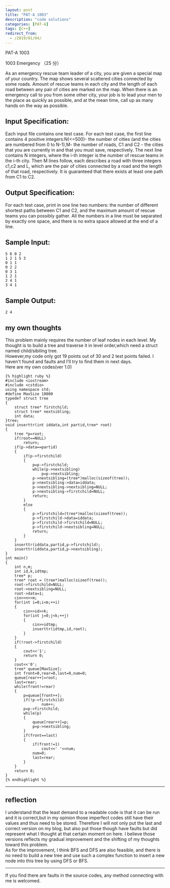 ```yaml
---
layout: post
title: "PAT-A 1003"
description: "code solutions"
categories: [PAT-A]
tags: [C++]
redirect_from:
  - /2019/01/04/
---
```

PAT-A 1003

1003 Emergency （25 分）

As an emergency rescue team leader of a city, you are given a special map of your country. The map shows several scattered cities connected by some roads. Amount of rescue teams in each city and the length of each road between any pair of cities are marked on the map. When there is an emergency call to you from some other city, your job is to lead your men to the place as quickly as possible, and at the mean time, call up as many hands on the way as possible.

## Input Specification:
Each input file contains one test case. For each test case, the first line contains 4 positive integers:N(<=500)- the number of cities (and the cities are numbered from 0 to N-1),M- the number of roads, C1 and C2 - the cities that you are currently in and that you must save, respectively. The next line contains N integers, where the i-th integer is the number of rescue teams in the i-th city. Then M lines follow, each describes a road with three integers c1,c2 and L, which are the pair of cities connected by a road and the length of that road, respectively. It is guaranteed that there exists at least one path from C1 to C2. 
    
## Output Specification:
For each test case, print in one line two numbers: the number of different shortest paths between C1 and C2, and the maximum amount of rescue teams you can possibly gather. All the numbers in a line must be separated by exactly one space, and there is no extra space allowed at the end of a line.

## Sample Input:

    5 6 0 2
    1 2 1 5 3
    0 1 1
    0 2 2
    0 3 1
    1 2 1
    2 4 1
    3 4 1
    
## Sample Output:
    
    2 4
    
## my own thoughts
  This problem mainly requires the number of leaf nodes in each level. My thought is to build a tree and traverse it in level order,which need a struct named child/sibiling tree.  
  However,my code only got 19 points out of 30 and 2 test points failed. I haven't found and faults and I'll try to find them in next days.  
  Here are my own codes(ver 1.0)
  
    {% highlight ruby %}
	#include <iostream>
	#include <cstdio>
	using namespace std;
	#define MaxSize 10000
	typedef struct tree
	{
		struct tree* firstchild;
		struct tree* nextsibling;
		int data;
	}tree;
	void inserttr(int iddata,int partid,tree* root)
	{
		tree *p=root;
		if(root==NULL)
			return;
		if(p->data==partid)
		{
			if(p->firstchild)
			{
				p=p->firstchild;
				while(p->nextsibling)
					p=p->nextsibling;
				p->nextsibling=(tree*)malloc(sizeof(tree));
				p->nextsibling->data=iddata;
				p->nextsibling->nextsibling=NULL;
				p->nextsibling->firstchild=NULL;
				return;
			}
			else
			{
				p->firstchild=(tree*)malloc(sizeof(tree));
				p->firstchild->data=iddata;
				p->firstchild->firstchild=NULL;
				p->firstchild->nextsibling=NULL;
				return;
			}
		}
		inserttr(iddata,partid,p->firstchild);
		inserttr(iddata,partid,p->nextsibling);
	}
	int main()
	{
		int n,m;
		int id,k,idtmp;
		tree* p;
		tree* root = (tree*)malloc(sizeof(tree));
		root->firstchild=NULL;
		root->nextsibling=NULL;
		root->data=1;
		cin>>n>>m;
		for(int i=0;i<m;++i)
		{
			cin>>id>>k;
			for(int j=0;j<k;++j)
			{
				cin>>idtmp;
				inserttr(idtmp,id,root);
			}
		}
		if(!root->firstchild)
		{
			cout<<'1';
			return 0;
		}
		cout<<'0';
		tree* queue[MaxSize];
		int front=0,rear=0,last=0,num=0;
		queue[rear++]=root;
		last=rear;
		while(front!=rear)
		{
			p=queue[front++];
			if(!p->firstchild)
					num++;
			p=p->firstchild;
			while(p)
			{
				queue[rear++]=p;
				p=p->nextsibling;
			}
			if(front==last)
			{
				if(front!=1)
					cout<<' '<<num;
				num=0;
				last=rear;
			}
		}
		return 0;
	}
	{% endhighlight %}
---	
## reflection
I understand that the least demand to a readable code is that it can be run and it is correct,but in my opinion those imperfect codes still have their values and thus need to be stored. Therefore I will not only put the last and correct version on my blog, but also put those though have faults but did represent what I thought at that certain moment on here. I believe those versions reflects my gradual improvement and the shifting of my thoughts toward this problem.  
	As for the improvement, I think BFS and DFS are also feasible, and there is no need to build a new tree and use such a complex function to insert a new node into this tree by using DFS or BFS. 
	
---
  If you find there are faults in the source codes, any method connecting with me is welcomed.
